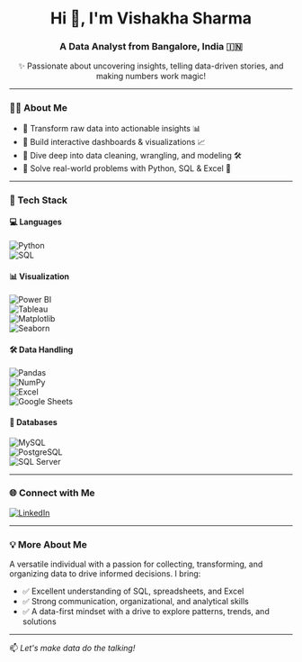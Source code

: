 <h1 align="center">Hi 👋, I'm Vishakha Sharma</h1>
<h3 align="center">A Data Analyst from Bangalore, India 🇮🇳</h3>

<p align="center">
✨ Passionate about uncovering insights, telling data-driven stories, and making numbers work magic!
</p>

---

### 👩‍💻 About Me
- 🔹 Transform raw data into actionable insights 📊  
- 🔹 Build interactive dashboards & visualizations 📈  
- 🔹 Dive deep into data cleaning, wrangling, and modeling 🛠️  
- 🔹 Solve real-world problems with Python, SQL & Excel 🧩  

---

### 🧰 Tech Stack

#### 💻 Languages  
![Python](https://img.shields.io/badge/-Python-black?style=flat-square&logo=python)  
![SQL](https://img.shields.io/badge/-SQL-blue?style=flat-square&logo=postgresql)

#### 📊 Visualization  
![Power BI](https://img.shields.io/badge/-Power%20BI-F2C811?style=flat-square&logo=powerbi&logoColor=black)  
![Tableau](https://img.shields.io/badge/-Tableau-E97627?style=flat-square&logo=tableau)  
![Matplotlib](https://img.shields.io/badge/-Matplotlib-11557C?style=flat-square)  
![Seaborn](https://img.shields.io/badge/-Seaborn-0769AD?style=flat-square)

#### 🛠️ Data Handling  
![Pandas](https://img.shields.io/badge/-Pandas-150458?style=flat-square&logo=pandas)  
![NumPy](https://img.shields.io/badge/-NumPy-013243?style=flat-square&logo=numpy)  
![Excel](https://img.shields.io/badge/-Excel-217346?style=flat-square&logo=microsoft-excel&logoColor=white)  
![Google Sheets](https://img.shields.io/badge/-Google%20Sheets-34A853?style=flat-square&logo=google-sheets&logoColor=white)

#### 📂 Databases  
![MySQL](https://img.shields.io/badge/-MySQL-4479A1?style=flat-square&logo=mysql&logoColor=white)  
![PostgreSQL](https://img.shields.io/badge/-PostgreSQL-336791?style=flat-square&logo=postgresql&logoColor=white)  
![SQL Server](https://img.shields.io/badge/-SQL%20Server-CC2927?style=flat-square&logo=microsoft-sql-server&logoColor=white)

---

### 🌐 Connect with Me

[![LinkedIn](https://img.shields.io/badge/-Vishakha%20Sharma-blue?style=flat-square&logo=Linkedin&logoColor=white&link=https://www.linkedin.com/in/vishakha-sharma-811676193/)](https://www.linkedin.com/in/vishakha-sharma-811676193/)

---

### 💡 More About Me

A versatile individual with a passion for collecting, transforming, and organizing data to drive informed decisions. I bring:
- ✅ Excellent understanding of SQL, spreadsheets, and Excel  
- ✅ Strong communication, organizational, and analytical skills  
- ✅ A data-first mindset with a drive to explore patterns, trends, and solutions

---

📫 *Let's make data do the talking!*  
